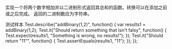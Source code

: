 实现一个将两个数字相加并以二进制形式返回其总和的函数。转换可以在添加之前或之后完成。
返回的二进制数应为字符串。

测试样本
Test.describe("addBinary(1,2)", function() {
  var results1 = addBinary(1,2);
  Test.it("Should return something that isn't falsy", function() {
    Test.expect(results1, "Something is wrong, no results!");
  });
  Test.it("Should return \"11\"", function() {
    Test.assertEquals(results1, "11");
  });
});